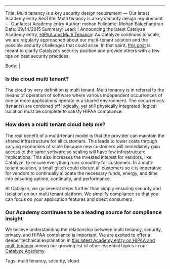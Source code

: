 ---
Title: Multi tenancy is a key security design requirement — Our latest Academy entry
SeoTitle: Multi tenancy is a key security design requirement — Our latest Academy entry
Author: mohan
Fullname: Mohan Balachandran
Date: 09/14/2015
Summary: 
Lead: |
Announcing the latest Catalyze Academy entry, [HIPAA and Multi Tenancy](https://catalyze.io/learn/hipaa-and-multi-tenancy)! As Catalyze continues to scale, we are regularly approached about our multi-tenant solution and the possible security challenges that could arise. In that spirit, [this post](https://catalyze.io/learn/hipaa-and-multi-tenancy) is meant to clarify Catalyze’s security position and provide others with a few tips on best security practices.

Body: |
### Is the cloud multi tenant?

The cloud by very definition is multi tenant. Multi tenancy is in referral to the means of operation of software where various independent occurrences of one or more applications operate in a shared environment. The occurrences (tenants) are cordoned off logically, yet still physically integrated; logical isolation must be complete to satisfy HIPAA compliance.

### How does a multi tenant cloud help me?

The real benefit of a multi-tenant model is that the provider can maintain the shared infrastructure for all customers. This leads to lower costs through varying economies of scale because new customers will immediately gain access to the same software so scaling will have few infrastructure implications. This also increases the invested interest for vendors, like Catalyze, to ensure everything runs smoothly for customers. In a multi-tenant solution, a small glitch could disrupt all customers so it is imperative for vendors to continually allocate the necessary funds, energy, and time into ensuring uptime, continuity, and performance. 

At Catalyze, we go several steps further than simply ensuring security and isolation on our multi tenant platform. We simplify compliance so that you can focus on your application features and direct consumers. 

### Our Academy continues to be a leading source for compliance insight

We believe understanding the relationship between multi tenancy, security, privacy, and HIPAA compliance is important. We are excited to offer a deeper technical explanation in [this latest Academy entry on HIPAA and multi tenancy](https://catalyze.io/learn/hipaa-and-multi-tenancy) among our growing list of  other essential topics in our [Catalyze Academy](https://catalyze.io/learn).

Tags: multi tenancy, security, cloud